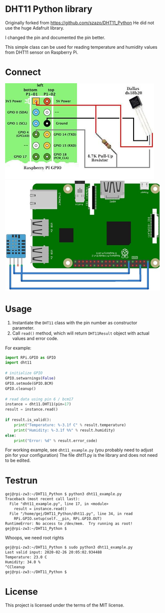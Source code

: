 # DHT11 Python library

Originally forked from https://github.com/szazo/DHT11_Python
He did not use the huge Adafruit library.

I changed the pin and documented the pin better.

This simple class can be used for reading temperature and humidity values from DHT11 sensor on Raspberry Pi.

# Connect
[![badge](https://raw.githubusercontent.com/gejanssen/ds18b20-python/master/raspberry-pi-ds18b20-connections.jpg)](https://raw.githubusercontent.com/gejanssen/ds18b20-python/master/raspberry-pi-ds18b20-connections.jpg)
[![badge](https://raw.githubusercontent.com/gejanssen/dht11_python/master/rpi-dht11.jpg)](https://raw.githubusercontent.com/gejanssen/dht11_python/master/rpi-dht11.jpg)

# Usage

1. Instantiate the `DHT11` class with the pin number as constructor parameter.
2. Call `read()` method, which will return `DHT11Result` object with actual values and error code.

For example:

```python
import RPi.GPIO as GPIO
import dht11

# initialize GPIO
GPIO.setwarnings(False)
GPIO.setmode(GPIO.BCM)
GPIO.cleanup()

# read data using pin 6 / bcm17
instance = dht11.DHT11(pin=17)
result = instance.read()

if result.is_valid():
    print("Temperature: %-3.1f C" % result.temperature)
    print("Humidity: %-3.1f %%" % result.humidity)
else:
    print("Error: %d" % result.error_code)
```

For working example, see `dht11_example.py` (you probably need to adjust pin for your configuration)
The file dht11.py is the library and does not need to be edited.


# Testrun

```
gej@rpi-zw3:~/DHT11_Python $ python3 dht11_example.py 
Traceback (most recent call last):
  File "dht11_example.py", line 17, in <module>
    result = instance.read()
  File "/home/gej/DHT11_Python/dht11.py", line 34, in read
    RPi.GPIO.setup(self.__pin, RPi.GPIO.OUT)
RuntimeError: No access to /dev/mem.  Try running as root!
gej@rpi-zw3:~/DHT11_Python $ 
```

Whoops, we need root rights

```
gej@rpi-zw3:~/DHT11_Python $ sudo python3 dht11_example.py 
Last valid input: 2020-02-26 20:05:02.934488
Temperature: 23.0 C
Humidity: 34.0 %
^CCleanup
gej@rpi-zw3:~/DHT11_Python $ 
```


# License

This project is licensed under the terms of the MIT license.
